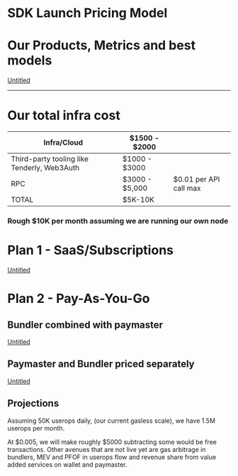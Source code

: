 # SDK Launch Pricing Model

# Our Products, Metrics and best models

[Untitled](SDK%20Launch%20Pricing%20Model%2035c365e3a20c4c18ab5dcbf599252446/Untitled%20Database%20ad31fd2f72474c8cbe2273955dba3ccb.md)

---

# **Our total infra cost**

[](SDK%20Economic%20Model%20-%20Main%207d5e938468cc4ad2bff2d22f0cc855ef.md) 

| Infra/Cloud | $1500 - $2000 |  |
| --- | --- | --- |
| Third-party tooling like Tenderly, Web3Auth | $1000 - $3000 |  |
| RPC | $3000 - $5,000 | $0.01 per API call max |
| TOTAL | $5K-10K |  |

### R**ough $10K per month assuming we are running our own node**

# Plan 1 - SaaS/Subscriptions

[Untitled](SDK%20Launch%20Pricing%20Model%2035c365e3a20c4c18ab5dcbf599252446/Untitled%20ca18b06a2aa14888936174f4672ce16a.md)

# Plan 2 - Pay-As-You-Go

## Bundler combined with paymaster

[Untitled](SDK%20Launch%20Pricing%20Model%2035c365e3a20c4c18ab5dcbf599252446/Untitled%20398a73da549a4f76b51bda2fcdc91cf0.md)

## Paymaster and Bundler priced separately

[Untitled](SDK%20Launch%20Pricing%20Model%2035c365e3a20c4c18ab5dcbf599252446/Untitled%20aa8f31759e6949f497ec5d99f550ea87.md)

## Projections

Assuming 50K userops daily, (our current gasless scale), we have 1.5M userops per month.

At $0.005, we will make roughly $5000 subtracting some would be free transactions. Other avenues that are not live yet are gas arbitrage in bundlers, MEV and PFOF in userops flow and revenue share from value added services on wallet and paymaster.